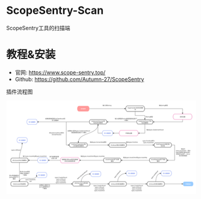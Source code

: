 # ScopeSentry-Scan
ScopeSentry工具的扫描端

# 教程&安装
- 官网: https://www.scope-sentry.top/
- Github: https://github.com/Autumn-27/ScopeSentry

插件流程图

<img src="流程图.svg"/>
